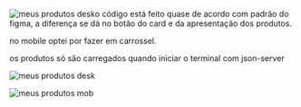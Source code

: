 ![meus produtos desk](https://github.com/estrmrnd/alurageek/assets/144865009/f8bcbed9-b048-4c71-a5ac-f84a00b34f4f)o código está feito quase de acordo com padrão do figma, a diferença se dá no botão do card e da apresentação dos produtos. 

no mobile optei por fazer em carrossel. 

os produtos só são carregados quando iniciar o terminal com json-server 


![meus produtos desk](https://github.com/estrmrnd/alurageek/assets/144865009/6f08f3f6-e1bd-45ea-a392-3c843e0f0b4a)


![meus produtos mob](https://github.com/estrmrnd/alurageek/assets/144865009/96af4b0f-3540-4428-ba27-9b818af71f13)
